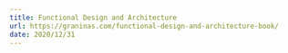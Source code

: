 ```yaml
---
title: Functional Design and Architecture
url: https://graninas.com/functional-design-and-architecture-book/
date: 2020/12/31
---
```

